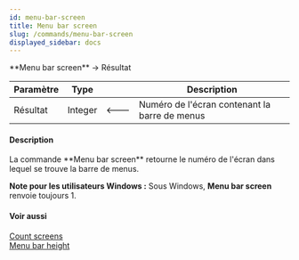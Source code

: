 ```yaml
---
id: menu-bar-screen
title: Menu bar screen
slug: /commands/menu-bar-screen
displayed_sidebar: docs
---
```


<!--REF #_command_.Menu bar screen.Syntax-->**Menu bar screen**  -> Résultat<!-- END REF-->
<!--REF #_command_.Menu bar screen.Params-->
| Paramètre | Type |  | Description |
| --- | --- | --- | --- |
| Résultat | Integer | &#x1F850; | Numéro de l'écran contenant la barre de menus |

<!-- END REF-->

#### Description 

<!--REF #_command_.Menu bar screen.Summary-->La commande **Menu bar screen** retourne le numéro de l'écran dans lequel se trouve la barre de menus.<!-- END REF-->

**Note pour les utilisateurs Windows :** Sous Windows, **Menu bar screen** renvoie toujours 1.

#### Voir aussi 

[Count screens](count-screens.md)  
[Menu bar height](menu-bar-height.md)  